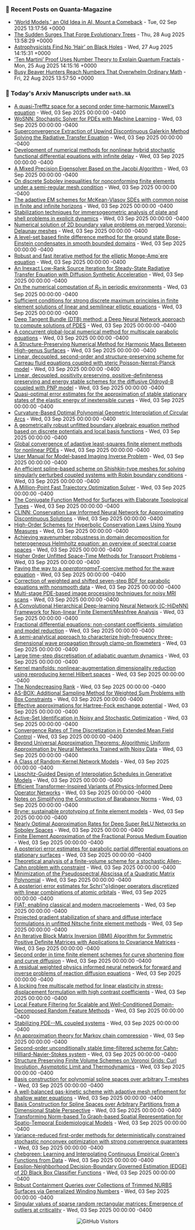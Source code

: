 ### 📝 Recent Posts on Quanta-Magazine
<!-- quanta starts -->
* <a href="https://www.quantamagazine.org/world-models-an-old-idea-in-ai-mount-a-comeback-20250902/">‘World Models,’ an Old Idea in AI, Mount a Comeback</a> - Tue, 02 Sep 2025 13:17:56 +0000
* <a href="https://www.quantamagazine.org/the-sudden-surges-that-forge-evolutionary-trees-20250828/">The Sudden Surges That Forge Evolutionary Trees</a> - Thu, 28 Aug 2025 13:58:29 +0000
* <a href="https://www.quantamagazine.org/astrophysicists-find-no-hair-on-black-holes-20250827/">Astrophysicists Find No ‘Hair’ on Black Holes</a> - Wed, 27 Aug 2025 14:15:31 +0000
* <a href="https://www.quantamagazine.org/ten-martini-proof-uses-number-theory-to-explain-quantum-fractals-20250825/">‘Ten Martini’ Proof Uses Number Theory to Explain Quantum Fractals</a> - Mon, 25 Aug 2025 14:15:16 +0000
* <a href="https://www.quantamagazine.org/busy-beaver-hunters-reach-numbers-that-overwhelm-ordinary-math-20250822/">Busy Beaver Hunters Reach Numbers That Overwhelm Ordinary Math</a> - Fri, 22 Aug 2025 13:57:50 +0000
<!-- quanta ends -->


### 📝 Today's Arxiv Manuscripts under ``math.NA``
<!-- arxiv-math-na starts -->
* <a href="https://arxiv.org/abs/2509.00193">A quasi-Trefftz space for a second order time-harmonic Maxwell's equation</a> - Wed, 03 Sep 2025 00:00:00 -0400
* <a href="https://arxiv.org/abs/2509.00204">WoSNN: Stochastic Solver for PDEs with Machine Learning</a> - Wed, 03 Sep 2025 00:00:00 -0400
* <a href="https://arxiv.org/abs/2509.00296">Superconvergence Extraction of Upwind Discontinuous Galerkin Method Solving the Radiative Transfer Equation</a> - Wed, 03 Sep 2025 00:00:00 -0400
* <a href="https://arxiv.org/abs/2509.00475">Development of numerical methods for nonlinear hybrid stochastic functional differential equations with infinite delay</a> - Wed, 03 Sep 2025 00:00:00 -0400
* <a href="https://arxiv.org/abs/2509.00495">A Mixed Precision Eigensolver Based on the Jacobi Algorithm</a> - Wed, 03 Sep 2025 00:00:00 -0400
* <a href="https://arxiv.org/abs/2509.00505">On discrete Sobolev inequalities for nonconforming finite elements under a semi-regular mesh condition</a> - Wed, 03 Sep 2025 00:00:00 -0400
* <a href="https://arxiv.org/abs/2509.00521">The adaptive EM schemes for McKean-Vlasov SDEs with common noise in finite and infinite horizons</a> - Wed, 03 Sep 2025 00:00:00 -0400
* <a href="https://arxiv.org/abs/2509.00522">Stabilization techniques for immersogeometric analysis of plate and shell problems in explicit dynamics</a> - Wed, 03 Sep 2025 00:00:00 -0400
* <a href="https://arxiv.org/abs/2509.00557">Numerical solution of 2D boundary value problems on merged Voronoi-Delaunay meshes</a> - Wed, 03 Sep 2025 00:00:00 -0400
* <a href="https://arxiv.org/abs/2509.00668">A level-set based finite difference method for the ground state Bose-Einstein condensates in smooth bounded domains</a> - Wed, 03 Sep 2025 00:00:00 -0400
* <a href="https://arxiv.org/abs/2509.00794">Robust and fast iterative method for the elliptic Monge-Amp`ere equation</a> - Wed, 03 Sep 2025 00:00:00 -0400
* <a href="https://arxiv.org/abs/2509.00805">An Inexact Low-Rank Source Iteration for Steady-State Radiative Transfer Equation with Diffusion Synthetic Acceleration</a> - Wed, 03 Sep 2025 00:00:00 -0400
* <a href="https://arxiv.org/abs/2509.00847">On the numerical computation of $R_0$ in periodic environments</a> - Wed, 03 Sep 2025 00:00:00 -0400
* <a href="https://arxiv.org/abs/2509.00932">Sufficient conditions for strong discrete maximum principles in finite element solutions of linear and semilinear elliptic equations</a> - Wed, 03 Sep 2025 00:00:00 -0400
* <a href="https://arxiv.org/abs/2509.00957">Deep Tangent Bundle (DTB) method: a Deep Neural Network approach to compute solutions of PDES</a> - Wed, 03 Sep 2025 00:00:00 -0400
* <a href="https://arxiv.org/abs/2509.01059">A concurrent global-local numerical method for multiscale parabolic equations</a> - Wed, 03 Sep 2025 00:00:00 -0400
* <a href="https://arxiv.org/abs/2509.01256">A Structure-Preserving Numerical Method for Harmonic Maps Between High-genus Surfaces</a> - Wed, 03 Sep 2025 00:00:00 -0400
* <a href="https://arxiv.org/abs/2509.01270">Linear, decoupled, second-order and structure-preserving scheme for Carreau fluid equations coupled with steric Poisson-Nernst-Planck model</a> - Wed, 03 Sep 2025 00:00:00 -0400
* <a href="https://arxiv.org/abs/2509.01278">Linear, decoupled, positivity preserving, positive-definiteness preserving and energy stable schemes for the diffusive Oldroyd-B coupled with PNP model</a> - Wed, 03 Sep 2025 00:00:00 -0400
* <a href="https://arxiv.org/abs/2509.01287">Quasi-optimal error estimates for the approximation of stable stationary states of the elastic energy of inextensible curves</a> - Wed, 03 Sep 2025 00:00:00 -0400
* <a href="https://arxiv.org/abs/2509.01353">Curvature-Based Optimal Polynomial Geometric Interpolation of Circular Arcs</a> - Wed, 03 Sep 2025 00:00:00 -0400
* <a href="https://arxiv.org/abs/2509.01380">A geometrically robust unfitted boundary algebraic equation method based on discrete potentials and local basis functions</a> - Wed, 03 Sep 2025 00:00:00 -0400
* <a href="https://arxiv.org/abs/2509.01531">Global convergence of adaptive least-squares finite element methods for nonlinear PDEs</a> - Wed, 03 Sep 2025 00:00:00 -0400
* <a href="https://arxiv.org/abs/2509.01572">User Manual for Model-based Imaging Inverse Problem</a> - Wed, 03 Sep 2025 00:00:00 -0400
* <a href="https://arxiv.org/abs/2509.01575">An efficient spline-based scheme on Shishkin-type meshes for solving singularly perturbed coupled systems with Robin boundary conditions</a> - Wed, 03 Sep 2025 00:00:00 -0400
* <a href="https://arxiv.org/abs/2509.01855">A Million-Point Fast Trajectory Optimization Solver</a> - Wed, 03 Sep 2025 00:00:00 -0400
* <a href="https://arxiv.org/abs/2509.01978">The Conjugate Function Method for Surfaces with Elaborate Topological Types</a> - Wed, 03 Sep 2025 00:00:00 -0400
* <a href="https://arxiv.org/abs/2509.02091">CLINN: Conservation Law Informed Neural Network for Approximating Discontinuous Solutions</a> - Wed, 03 Sep 2025 00:00:00 -0400
* <a href="https://arxiv.org/abs/2509.02107">High-Order Schemes for Hyperbolic Conservation Laws Using Young Measures</a> - Wed, 03 Sep 2025 00:00:00 -0400
* <a href="https://arxiv.org/abs/2509.02131">Achieving wavenumber robustness in domain decomposition for heterogeneous Helmholtz equation: an overview of spectral coarse spaces</a> - Wed, 03 Sep 2025 00:00:00 -0400
* <a href="https://arxiv.org/abs/2509.02253">Higher Order Unfitted Space-Time Methods for Transport Problems</a> - Wed, 03 Sep 2025 00:00:00 -0400
* <a href="https://arxiv.org/abs/2509.02288">Paving the way to a $operatorname{T}$-coercive method for the wave equation</a> - Wed, 03 Sep 2025 00:00:00 -0400
* <a href="https://arxiv.org/abs/2509.02307">Correction of weighted and shifted seven-step BDF for parabolic equations with nonsmooth data</a> - Wed, 03 Sep 2025 00:00:00 -0400
* <a href="https://arxiv.org/abs/2509.02342">Multi-stage PDE-based image processing techniques for noisy MRI scans</a> - Wed, 03 Sep 2025 00:00:00 -0400
* <a href="https://arxiv.org/abs/2509.02435">A Convolutional Hierarchical Deep-learning Neural Network (C-HiDeNN) Framework for Non-linear Finite Element/Meshfree Analysis</a> - Wed, 03 Sep 2025 00:00:00 -0400
* <a href="https://arxiv.org/abs/2509.02465">Fractional differential equations: non-constant coefficients, simulation and model reduction</a> - Wed, 03 Sep 2025 00:00:00 -0400
* <a href="https://arxiv.org/abs/2509.00020">A semi-analytical approach to characterize high-frequency three-dimensional wave propagation through clamp-on flowmeters</a> - Wed, 03 Sep 2025 00:00:00 -0400
* <a href="https://arxiv.org/abs/2509.00171">Large time-step discretisation of adiabatic quantum dynamics</a> - Wed, 03 Sep 2025 00:00:00 -0400
* <a href="https://arxiv.org/abs/2509.00224">Kernel manifolds: nonlinear-augmentation dimensionality reduction using reproducing kernel Hilbert spaces</a> - Wed, 03 Sep 2025 00:00:00 -0400
* <a href="https://arxiv.org/abs/2509.00265">The Nondecreasing Rank</a> - Wed, 03 Sep 2025 00:00:00 -0400
* <a href="https://arxiv.org/abs/2509.00547">AS-BOX: Additional Sampling Method for Weighted Sum Problems with Box Constraints</a> - Wed, 03 Sep 2025 00:00:00 -0400
* <a href="https://arxiv.org/abs/2509.00733">Effective approximations for Hartree-Fock exchange potential</a> - Wed, 03 Sep 2025 00:00:00 -0400
* <a href="https://arxiv.org/abs/2509.00888">Active-Set Identification in Noisy and Stochastic Optimization</a> - Wed, 03 Sep 2025 00:00:00 -0400
* <a href="https://arxiv.org/abs/2509.00904">Convergence Rates of Time Discretization in Extended Mean Field Control</a> - Wed, 03 Sep 2025 00:00:00 -0400
* <a href="https://arxiv.org/abs/2509.00924">Beyond Universal Approximation Theorems: Algorithmic Uniform Approximation by Neural Networks Trained with Noisy Data</a> - Wed, 03 Sep 2025 00:00:00 -0400
* <a href="https://arxiv.org/abs/2509.01090">A Class of Random-Kernel Network Models</a> - Wed, 03 Sep 2025 00:00:00 -0400
* <a href="https://arxiv.org/abs/2509.01629">Lipschitz-Guided Design of Interpolation Schedules in Generative Models</a> - Wed, 03 Sep 2025 00:00:00 -0400
* <a href="https://arxiv.org/abs/2509.01679">Efficient Transformer-Inspired Variants of Physics-Informed Deep Operator Networks</a> - Wed, 03 Sep 2025 00:00:00 -0400
* <a href="https://arxiv.org/abs/2509.02230">Notes on Simplifying the Construction of Barabanov Norms</a> - Wed, 03 Sep 2025 00:00:00 -0400
* <a href="https://arxiv.org/abs/2509.02378">Bryne: sustainable prototyping of finite element models</a> - Wed, 03 Sep 2025 00:00:00 -0400
* <a href="https://arxiv.org/abs/2310.10766">Nearly Optimal Approximation Rates for Deep Super ReLU Networks on Sobolev Spaces</a> - Wed, 03 Sep 2025 00:00:00 -0400
* <a href="https://arxiv.org/abs/2404.18901">Finite Element Approximation of the Fractional Porous Medium Equation</a> - Wed, 03 Sep 2025 00:00:00 -0400
* <a href="https://arxiv.org/abs/2407.02101">A posteriori error estimates for parabolic partial differential equations on stationary surfaces</a> - Wed, 03 Sep 2025 00:00:00 -0400
* <a href="https://arxiv.org/abs/2407.04399">Theoretical analysis of a finite-volume scheme for a stochastic Allen-Cahn problem with constraint</a> - Wed, 03 Sep 2025 00:00:00 -0400
* <a href="https://arxiv.org/abs/2409.04297">Minimization of the Pseudospectral Abscissa of a Quadratic Matrix Polynomial</a> - Wed, 03 Sep 2025 00:00:00 -0400
* <a href="https://arxiv.org/abs/2410.04943">A posteriori error estimates for Schr{"o}dinger operators discretized with linear combinations of atomic orbitals</a> - Wed, 03 Sep 2025 00:00:00 -0400
* <a href="https://arxiv.org/abs/2501.14599">FIAT: enabling classical and modern macroelements</a> - Wed, 03 Sep 2025 00:00:00 -0400
* <a href="https://arxiv.org/abs/2501.16594">Projected gradient stabilization of sharp and diffuse interface formulations in unfitted Nitsche finite element methods</a> - Wed, 03 Sep 2025 00:00:00 -0400
* <a href="https://arxiv.org/abs/2502.06377">An Iterative Block Matrix Inversion (IBMI) Algorithm for Symmetric Positive Definite Matrices with Applications to Covariance Matrices</a> - Wed, 03 Sep 2025 00:00:00 -0400
* <a href="https://arxiv.org/abs/2502.19277">Second order in time finite element schemes for curve shortening flow and curve diffusion</a> - Wed, 03 Sep 2025 00:00:00 -0400
* <a href="https://arxiv.org/abs/2504.07058">A residual weighted physics informed neural network for forward and inverse problems of reaction diffusion equations</a> - Wed, 03 Sep 2025 00:00:00 -0400
* <a href="https://arxiv.org/abs/2504.18054">A locking free multiscale method for linear elasticity in stress-displacement formulation with high contrast coefficients</a> - Wed, 03 Sep 2025 00:00:00 -0400
* <a href="https://arxiv.org/abs/2506.17626">Local Feature Filtering for Scalable and Well-Conditioned Domain-Decomposed Random Feature Methods</a> - Wed, 03 Sep 2025 00:00:00 -0400
* <a href="https://arxiv.org/abs/2506.19274">Stabilizing PDE--ML coupled systems</a> - Wed, 03 Sep 2025 00:00:00 -0400
* <a href="https://arxiv.org/abs/2506.22918">An approximation theory for Markov chain compression</a> - Wed, 03 Sep 2025 00:00:00 -0400
* <a href="https://arxiv.org/abs/2507.02402">Second-order unconditionally stable time-filtered scheme for Cahn-Hilliard-Navier-Stokes system</a> - Wed, 03 Sep 2025 00:00:00 -0400
* <a href="https://arxiv.org/abs/2507.21351">Structure Preserving Finite Volume Schemes on Voronoi Grids: Curl Involution, Asymptotic Limit and Thermodynamics</a> - Wed, 03 Sep 2025 00:00:00 -0400
* <a href="https://arxiv.org/abs/2508.12950">Basis construction for polynomial spline spaces over arbitrary T-meshes</a> - Wed, 03 Sep 2025 00:00:00 -0400
* <a href="https://arxiv.org/abs/2508.14216">A well-balanced gas-kinetic scheme with adaptive mesh refinement for shallow water equations</a> - Wed, 03 Sep 2025 00:00:00 -0400
* <a href="https://arxiv.org/abs/2508.14649">Basis Construction for Spline Spaces over Arbitrary Partitions from a Dimensional Stable Perspective</a> - Wed, 03 Sep 2025 00:00:00 -0400
* <a href="https://arxiv.org/abs/2402.14539">Transforming Norm-based To Graph-based Spatial Representation for Spatio-Temporal Epidemiological Models</a> - Wed, 03 Sep 2025 00:00:00 -0400
* <a href="https://arxiv.org/abs/2409.09906">Variance-reduced first-order methods for deterministically constrained stochastic nonconvex optimization with strong convergence guarantees</a> - Wed, 03 Sep 2025 00:00:00 -0400
* <a href="https://arxiv.org/abs/2501.18715">chebgreen: Learning and Interpolating Continuous Empirical Green's Functions from Data</a> - Wed, 03 Sep 2025 00:00:00 -0400
* <a href="https://arxiv.org/abs/2504.09733">Epsilon-Neighborhood Decision-Boundary Governed Estimation (EDGE) of 2D Black Box Classifier Functions</a> - Wed, 03 Sep 2025 00:00:00 -0400
* <a href="https://arxiv.org/abs/2504.11435">Robust Containment Queries over Collections of Trimmed NURBS Surfaces via Generalized Winding Numbers</a> - Wed, 03 Sep 2025 00:00:00 -0400
* <a href="https://arxiv.org/abs/2508.01456">Singular values of sparse random rectangular matrices: Emergence of outliers at criticality</a> - Wed, 03 Sep 2025 00:00:00 -0400
<!-- arxiv-math-na ends -->

<div align="center">
  
![GitHub Visitors](https://api.visitorbadge.io/api/visitors?path=https%3A%2F%2Fgithub.com%2Flowrank&label=profile%20views&labelColor=%231e1e2e&countColor=%23cba6f7)



</div>
